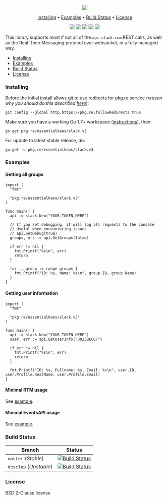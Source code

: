 <p align="center"><a href="#readme"><img src="https://gh.kaos.st/go-slack.svg"/></a></p>

<p align="center"><a href="#installing">Installing</a> • <a href="#examples">Examples</a> • <a href="#build-status">Build Status</a> • <a href="#license">License</a></p>

<p align="center">
  <a href="https://godoc.org/pkg.re/essentialkaos/slack.v3"><img src="https://godoc.org/github.com/essentialkaos/slack?status.svg"></a>
  <a href="https://goreportcard.com/report/github.com/essentialkaos/slack"><img src="https://goreportcard.com/badge/github.com/essentialkaos/slack"></a>
  <a href="https://codebeat.co/projects/github-com-essentialkaos-slack-master"><img src="https://codebeat.co/badges/ebb05788-d2f3-4299-80cd-0dcb84e55e4d"></a>
  <a href="https://travis-ci.org/essentialkaos/slack"><img src="https://travis-ci.org/essentialkaos/slack.svg"></a>
  <a href="#license"><img src="https://gh.kaos.st/bsd.svg"></a>
</p>

This library supports most if not all of the `api.slack.com` REST calls, as well as the Real-Time Messaging protocol over websocket, in a fully managed way.

* [Installing](#installing)
* [Examples](#examples)
* [Build Status](#build-status)
* [License](#license)

### Installing

Before the initial install allows git to use redirects for [pkg.re](https://github.com/essentialkaos/pkgre) service (_reason why you should do this described [here](https://github.com/essentialkaos/pkgre#git-support)_):

```
git config --global http.https://pkg.re.followRedirects true
```

Make sure you have a working Go 1.7+ workspace ([instructions](https://golang.org/doc/install)), then:

```
go get pkg.re/essentialkaos/slack.v3
```

For update to latest stable release, do:

```
go get -u pkg.re/essentialkaos/slack.v3
```

### Examples

#### Getting all groups

```golang
import (
  "fmt"

  "pkg.re/essentialkaos/slack.v3"
)

func main() {
  api := slack.New("YOUR_TOKEN_HERE")
  
  // If you set debugging, it will log all requests to the console
  // Useful when encountering issues
  // api.SetDebug(true)
  groups, err := api.GetGroups(false)

  if err != nil {
    fmt.Printf("%s\n", err)
    return
  }

  for _, group := range groups {
    fmt.Printf("ID: %s, Name: %s\n", group.ID, group.Name)
  }
}
```

#### Getting user information

```golang
import (
  "fmt"

  "pkg.re/essentialkaos/slack.v3"
)

func main() {
  api := slack.New("YOUR_TOKEN_HERE")
  user, err := api.GetUserInfo("U023BECGF")

  if err != nil {
    fmt.Printf("%s\n", err)
    return
  }

  fmt.Printf("ID: %s, Fullname: %s, Email: %s\n", user.ID, user.Profile.RealName, user.Profile.Email)
}
```

#### Minimal RTM usage

See [example](examples/websocket/websocket.go).

#### Minimal EventsAPI usage

See [example](examples/events/events.go).

### Build Status

| Branch | Status |
|------------|--------|
| `master` (_Stable_) | [![Build Status](https://travis-ci.org/essentialkaos/slack.svg?branch=master)](https://travis-ci.org/essentialkaos/slack) |
| `develop` (_Unstable_) | [![Build Status](https://travis-ci.org/essentialkaos/slack.svg?branch=develop)](https://travis-ci.org/essentialkaos/slack) |

### License

BSD 2-Clause license
